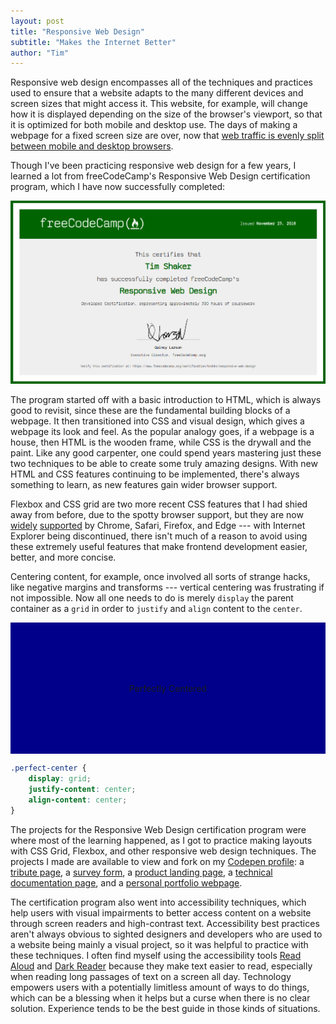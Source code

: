```yaml
---
layout: post
title: "Responsive Web Design"
subtitle: "Makes the Internet Better"
author: "Tim"
---
```


Responsive web design encompasses all of the techniques and practices used to ensure that
a website adapts to the many different devices and screen sizes that might access
it. This website, for example, will change how it is displayed depending
on the size of the browser's viewport, so that it is optimized for both mobile and desktop
use. The days of making a webpage for a fixed screen size are over, now that
[web traffic is evenly split between mobile and desktop browsers](http://gs.statcounter.com/platform-market-share/desktop-mobile-tablet/worldwide/#monthly-201710-201810).

Though I've been practicing responsive web design for a few years, I learned
a lot from freeCodeCamp's Responsive Web Design certification program, which I
have now successfully completed:

<a href="https://www.freecodecamp.org/certification/tmshkr/responsive-web-design" alt="Responsive Web Design Certification" target="_blank">
<img src="../assets/blog/images/fcc-responsive-web-design-cert.png" />
</a>

The program started off with a basic introduction to HTML, which is always good to
revisit, since these are the fundamental building blocks of a webpage. It then transitioned
into CSS and visual design, which gives a webpage its look and feel.
As the popular analogy goes, if a webpage is a house, then HTML is the
wooden frame, while CSS is the drywall and the paint. Like any good carpenter, one
could spend years mastering just these two techniques to be able to create some
truly amazing designs. With new HTML and CSS features continuing to be implemented,
there's always something to learn, as new features gain wider browser support.

Flexbox and CSS grid are two more recent CSS features that I had shied away
from before, due to the spotty browser support, but they are now [widely](https://caniuse.com/#feat=flexbox) [supported](https://caniuse.com/#feat=css-grid)
by Chrome, Safari, Firefox, and Edge --- with Internet Explorer being discontinued,
there isn't much of a reason to avoid using these extremely useful features that make frontend
development easier, better, and more concise.

Centering content, for example, once involved all sorts of strange hacks, like negative margins and transforms
--- vertical centering was frustrating if not impossible. Now all one needs to do is
merely `display` the parent container as a `grid` in order to `justify` and `align`
content to the `center`.

<style>
.perfect-center {
    display: grid;
    height: 15em;
    background: darkblue;
    justify-content: center;
    align-content: center;
}
</style>

<div class="perfect-center full-width-mobile">
Perfectly Centered
</div>

 
```css
.perfect-center {
    display: grid;
    justify-content: center;
    align-content: center;
}
```

The projects for the Responsive Web Design certification program were where most
of the learning happened, as I got to practice making layouts with CSS Grid, Flexbox,
and other responsive web design techniques. The projects I made are available to view and fork
on my [Codepen profile](https://codepen.io/tmshkr/): a [tribute page](https://codepen.io/tmshkr/pen/vVXOvV), a [survey form](https://codepen.io/tmshkr/pen/QZPXew),
a [product landing page](https://codepen.io/tmshkr/pen/MPdymB), a [technical documentation page](https://codepen.io/tmshkr/pen/oaKzNW),
and a [personal portfolio webpage](https://codepen.io/tmshkr/pen/vQEmJj).

The certification program also went into accessibility techniques, which help users
with visual impairments to better access content on a website through screen readers and
high-contrast text. Accessibility best practices aren't always obvious to sighted
designers and developers who are used to a website being mainly a visual project,
so it was helpful to practice with these techniques. I often find myself using the
accessibility tools [Read Aloud](https://addon.readaloud.app/) and [Dark Reader](https://darkreader.org/)
because they make text easier to read, especially when reading long passages
of text on a screen all day. Technology empowers users with a potentially limitless
amount of ways to do things, which can be a blessing when it helps but a curse
when there is no clear solution. Experience tends to be the best guide in those
kinds of situations.
